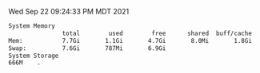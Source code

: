 Wed Sep 22 09:24:33 PM MDT 2021
```bash
System Memory
               total        used        free      shared  buff/cache   available
Mem:           7.7Gi       1.1Gi       4.7Gi       8.0Mi       1.8Gi       6.2Gi
Swap:          7.6Gi       787Mi       6.9Gi
System Storage
666M	.
```
